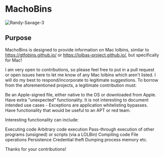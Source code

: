 # MachoBins
![Randy-Savage-3](https://user-images.githubusercontent.com/58984065/170287921-d22d0302-17af-4cbd-ae79-f354484b35db.jpg)

## Purpose
MachoBins is designed to provide information on Mac lolbins, similar to https://gtfobins.github.io/ or https://lolbas-project.github.io/, but specifically for Mac! 

I am very open to contributions, so please feel free to put in a pull request or open issues here to let me know of any Mac lolbins which aren't listed.  I will do my best to respond/incorporate to legitimate suggestions.  To borrow from the aforementioned projects, a legitimate contribution must:

Be an Apple-signed file, either native to the OS or downloaded from Apple.
Have extra "unexpected" functionality. It is not interesting to document intended use cases - Exceptions are application whitelisting bypasses.
Have functionality that would be useful to an APT or red team.

Interesting functionality can include:

Executing code
Arbitrary code execution
Pass-through execution of other programs (unsigned) or scripts (via a LOLBin)
Compiling code
File operations
Persistence
Credential theft
Dumping process memory
etc.


Thanks for your contributions!
